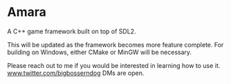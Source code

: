 # Amara
A C++ game framework built on top of SDL2.

This will be updated as the framework becomes more feature complete.
For building on Windows, either CMake or MinGW will be necessary.

Please reach out to me if you would be interested in learning how to use it.
www.twitter.com/bigbosserndog
DMs are open.
